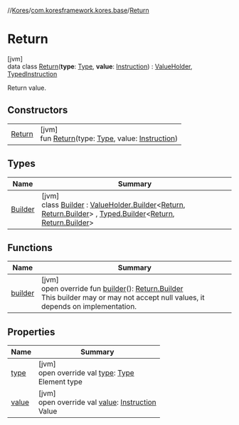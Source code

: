 //[Kores](../../../index.md)/[com.koresframework.kores.base](../index.md)/[Return](index.md)

# Return

[jvm]\
data class [Return](index.md)(**type**: [Type](https://docs.oracle.com/javase/8/docs/api/java/lang/reflect/Type.html), **value**: [Instruction](../../com.koresframework.kores/-instruction/index.md)) : [ValueHolder](../-value-holder/index.md), [TypedInstruction](../-typed-instruction/index.md)

Return value.

## Constructors

| | |
|---|---|
| [Return](-return.md) | [jvm]<br>fun [Return](-return.md)(type: [Type](https://docs.oracle.com/javase/8/docs/api/java/lang/reflect/Type.html), value: [Instruction](../../com.koresframework.kores/-instruction/index.md)) |

## Types

| Name | Summary |
|---|---|
| [Builder](-builder/index.md) | [jvm]<br>class [Builder](-builder/index.md) : [ValueHolder.Builder](../-value-holder/-builder/index.md)<[Return](index.md), [Return.Builder](-builder/index.md)> , [Typed.Builder](../-typed/-builder/index.md)<[Return](index.md), [Return.Builder](-builder/index.md)> |

## Functions

| Name | Summary |
|---|---|
| [builder](builder.md) | [jvm]<br>open override fun [builder](builder.md)(): [Return.Builder](-builder/index.md)<br>This builder may or may not accept null values, it depends on implementation. |

## Properties

| Name | Summary |
|---|---|
| [type](type.md) | [jvm]<br>open override val [type](type.md): [Type](https://docs.oracle.com/javase/8/docs/api/java/lang/reflect/Type.html)<br>Element type |
| [value](value.md) | [jvm]<br>open override val [value](value.md): [Instruction](../../com.koresframework.kores/-instruction/index.md)<br>Value |
